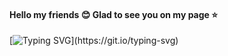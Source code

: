 ####     Hello my friends :blush: Glad to see you on my page :star:
[![Typing SVG](https://readme-typing-svg.demolab.com?font=Kanit&weight=500&size=32&duration=4999&pause=1000&color=E410049A&width=1003&lines=QA+Engineer+Denis+Asmankin+-+Quality+in+everything+and+everyone!!!)](https://git.io/typing-svg)

<!--
**DenisAsmankin-QA/DenisAsmankin-QA** is a ✨ _special_ ✨ repository because its `README.md` (this file) appears on your GitHub profile.

Here are some ideas to get you started:

- 🔭 I’m currently working on ...
- 🌱 I’m currently learning ...
- 👯 I’m looking to collaborate on ...
- 🤔 I’m looking for help with ...
- 💬 Ask me about ...
- 📫 How to reach me: ...
- 😄 Pronouns: ...
- ⚡ Fun fact: ...
-->
